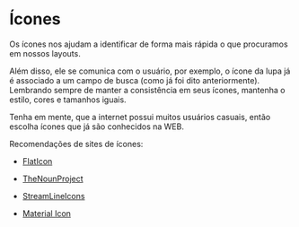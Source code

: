 # Ícones

Os ícones nos ajudam a identificar de forma mais rápida o que procuramos em nossos layouts. 

Além disso, ele se comunica com o usuário, por exemplo, o ícone da lupa já é associado a um campo de busca (como já foi dito anteriormente).
Lembrando sempre de manter a consistência em seus ícones, mantenha o estilo, cores e tamanhos iguais.

Tenha em mente, que a internet possui muitos usuários casuais, então escolha ícones que já são conhecidos na WEB.  

Recomendações de sites de ícones:

- [FlatIcon](http://flaticon.com/)

- [TheNounProject](https://thenounproject.com/) 

- [StreamLineIcons](https://streamlineicons.com/)

- [Material Icon](https://material.io/resources/icons/?style=baseline)
